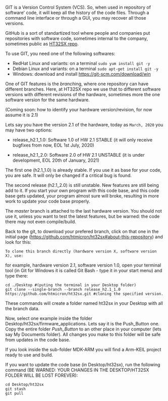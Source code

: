 GIT is a Version Control System (VCS). So, when used in repository of software' code, it will keep all the history of the code files. Through a command line interface or through a GUI, you may recover all those versions.

GitHub is a sort of standartized tool where people and companies put repositories with software code, sometimes internal to the company, sometimes public as [HT32SX repo](https://github.com/htmicron/ht32sx/).

To use GIT, you need one of the following softwares:

* RedHat Linux and variants: on a terminal ```sudo yum install git -y ```
* Debian Linux and variants: on a terminal ```sudo apt-get install git -y```
* Windows: download and install https://git-scm.com/download/win


One of GIT features is the *branch*ing, where one repository can have different branches. Here, at HT32SX repo we use that to different software versions with different revisions of the hardware, sometimes more the one software version for the same hardware.

(Coming soon: how to identify your hardware version/revision, for now assume it is 2.1)

Lets say you have the version 2.1 of the hardware, today as ``` March, 2020 ``` you may have two options:

* release_h2.1_1.0: Software 1.0 of HW 2.1 STABLE (it will only receive bugfixes from now, EOL 1st July, 2020)

* release_h2.1_2.0: Software 2.0 of HW 2.1 UNSTABLE (it is under development, EOL 20th of January, 2021) 

The first one (h2.1_1.0) is already stable. If you use it as base for your code, you are safe. It will only be changed if a critical bug is found.

The second release (h2.1_2.0) is still unstable. New features are still being add to it. If you start your own program with this code base, and this code base gets updated, your program almost sure will broke, resulting in more work to update your code base properly.

The *master* branch is attached to the last hardware version. You should not use it, unless you want to test the latest features, but be warned: the code there may not even compile/build.

Back to the git, to download your prefered branch, click on that one in the initial page (https://github.com/htmicron/ht32sx#about-this-repository) and look for this:

```
To clone this branch directly (hardware version X, software version X), use:
```

for example, hardware version 2.1, software version 1.0, open your terminal tool (in Git for Windows it is called Git Bash - type it in your start menu) and type there:

```
cd ./Desktop #(puting the terminal in your Desktop folder)
git clone --single-branch --branch release_h2.1_1.0 https://github.com/htmicron/ht32sx.git #cloning the specified version.
```

These commands will create a folder named ht32sx in your Desktop with all the branch data.

Now, select one example inside the folder Desktop/ht32sx/firmware_applications. Lets say it is the Push_Button one. Copy the entire folder *Push_Button* to an other place in your computer (lets say My Documents folder).
All changes you make to this folder will be safe from updates in the code base.

If you look inside the sub-folder MDK-ARM you will find a Arm-KEIL project ready to use and build.


If you want to update the code base (in Desktop/ht32sx), run the following command (BE WARNED: YOUR CHANGES IN THE DESKTOP/HT32SX FOLDER WILL BE LOST FOREVER):

```
cd Desktop/ht32sx
git stash
git pull
```

